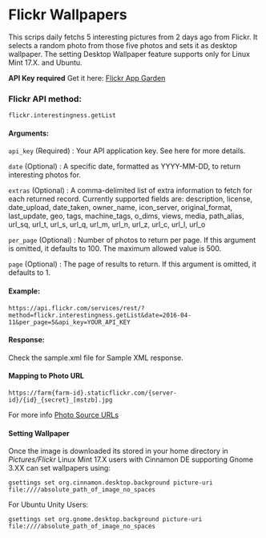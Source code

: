 # Flickr Wallpapers
This scrips daily fetchs 5 interesting pictures from 2 days ago from Flickr. It selects a random photo from those five photos and sets it as desktop wallpaper.
The setting Desktop Wallpaper feature supports only for Linux Mint 17.X. and Ubuntu.

**API Key required** Get it here: [Flickr App Garden](https://www.flickr.com/services/apps/create/)

### Flickr API method:
`flickr.interestingness.getList`
#### Arguments:
`api_key` (Required) : Your API application key. See here for more details.

`date` (Optional) : A specific date, formatted as YYYY-MM-DD, to return interesting photos for.

`extras` (Optional) : A comma-delimited list of extra information to fetch for each returned record. Currently supported fields are: description, license, date_upload, date_taken, owner_name, icon_server, original_format, last_update, geo, tags, machine_tags, o_dims, views, media, path_alias, url_sq, url_t, url_s, url_q, url_m, url_n, url_z, url_c, url_l, url_o

`per_page` (Optional) : Number of photos to return per page. If this argument is omitted, it defaults to 100. The maximum allowed value is 500.

`page` (Optional) : The page of results to return. If this argument is omitted, it defaults to 1.
#### Example:
`https://api.flickr.com/services/rest/?method=flickr.interestingness.getList&date=2016-04-11&per_page=5&api_key=YOUR_API_KEY`

#### Response:
Check the sample.xml file for Sample XML response.

#### Mapping to Photo URL

`https://farm{farm-id}.staticflickr.com/{server-id}/{id}_{secret}_[mstzb].jpg`

For more info [Photo Source URLs](https://www.flickr.com/services/api/misc.urls.html)

#### Setting Wallpaper
Once the image is downloaded its stored in your home directory in *Pictures/Flickr*
Linux Mint 17.X users with Cinnamon DE supporting Gnome 3.XX can set wallpapers using:

`gsettings set org.cinnamon.desktop.background picture-uri  file:////absolute_path_of_image_no_spaces`

For Ubuntu Unity Users:

`gsettings set org.gnome.desktop.background picture-uri file:////absolute_path_of_image_no_spaces`

